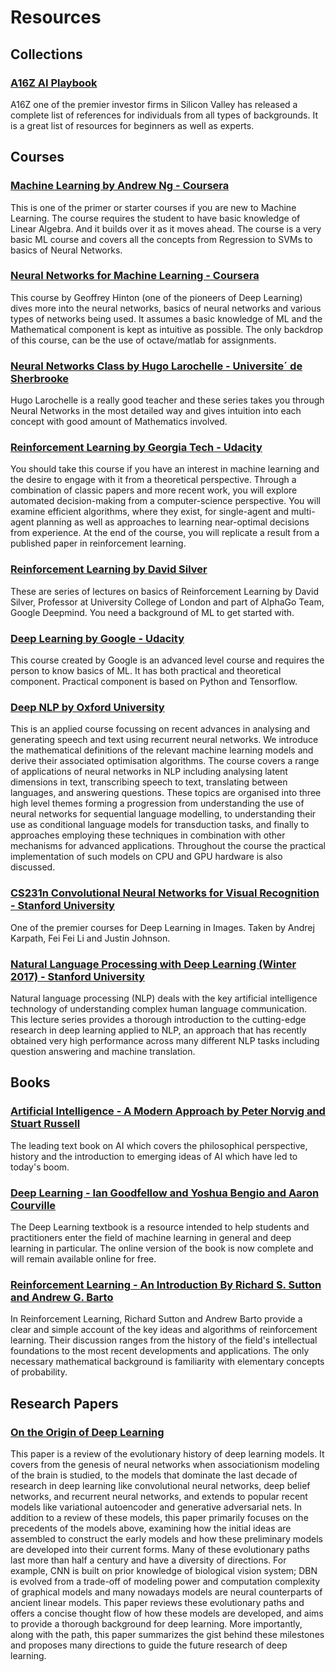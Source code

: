 # Resources

## Collections

### [A16Z AI Playbook](http://aiplaybook.a16z.com)

A16Z one of the premier investor firms in Silicon Valley has released a complete list of references for individuals from all types of backgrounds. It is a great list of resources for beginners as well as experts.

## Courses

### [Machine Learning by Andrew Ng - Coursera](https://www.coursera.org/learn/machine-learning)

This is one of the primer or starter courses if you are new to Machine Learning. The course requires the student to have basic knowledge of Linear Algebra. And it builds over it as it moves ahead. The course is a very basic ML course and covers all the concepts from Regression to SVMs to basics of Neural Networks.

### [Neural Networks for Machine Learning - Coursera](https://www.coursera.org/learn/neural-networks)

This course by Geoffrey Hinton (one of the pioneers of Deep Learning) dives more into the neural networks, basics of neural networks and various types of networks being used. It assumes a basic knowledge of ML and the Mathematical component is kept as intuitive as possible. The only backdrop of this course, can be the use of octave/matlab for assignments.

### [Neural Networks Class by Hugo Larochelle - Universite´ de Sherbrooke](https://www.youtube.com/playlist?list=PL6Xpj9I5qXYEcOhn7TqghAJ6NAPrNmUBH)

Hugo Larochelle is a really good teacher and these series takes you through Neural Networks in the most detailed way and gives intuition into each concept with good amount of Mathematics involved.

### [Reinforcement Learning by Georgia Tech - Udacity](https://www.udacity.com/course/reinforcement-learning--ud600)

You should take this course if you have an interest in machine learning and the desire to engage with it from a theoretical perspective. Through a combination of classic papers and more recent work, you will explore automated decision-making from a computer-science perspective. You will examine efficient algorithms, where they exist, for single-agent and multi-agent planning as well as approaches to learning near-optimal decisions from experience. At the end of the course, you will replicate a result from a published paper in reinforcement learning.

### [Reinforcement Learning by David Silver](https://www.youtube.com/watch?v=2pWv7GOvuf0&list=PL7-jPKtc4r78-wCZcQn5IqyuWhBZ8fOxT)

These are series of lectures on basics of Reinforcement Learning by David Silver, Professor at University College of London and part of AlphaGo Team, Google Deepmind. You need a background of ML to get started with.

### [Deep Learning by Google - Udacity](https://www.udacity.com/course/deep-learning--ud730)

This course created by Google is an advanced level course and requires the person to know basics of ML. It has both practical and theoretical component. Practical component is based on Python and Tensorflow.

### [Deep NLP by Oxford University](https://github.com/oxford-cs-deepnlp-2017/lectures)

This is an applied course focussing on recent advances in analysing and generating speech and text using recurrent neural networks. We introduce the mathematical definitions of the relevant machine learning models and derive their associated optimisation algorithms. The course covers a range of applications of neural networks in NLP including analysing latent dimensions in text, transcribing speech to text, translating between languages, and answering questions. These topics are organised into three high level themes forming a progression from understanding the use of neural networks for sequential language modelling, to understanding their use as conditional language models for transduction tasks, and finally to approaches employing these techniques in combination with other mechanisms for advanced applications. Throughout the course the practical implementation of such models on CPU and GPU hardware is also discussed.


### [CS231n Convolutional Neural Networks for Visual Recognition - Stanford University](https://www.youtube.com/playlist?list=PLkt2uSq6rBVctENoVBg1TpCC7OQi31AlC)

One of the premier courses for Deep Learning in Images. Taken by Andrej Karpath, Fei Fei Li and Justin Johnson.


### [Natural Language Processing with Deep Learning (Winter 2017) - Stanford University](https://www.youtube.com/playlist?list=PL3FW7Lu3i5Jsnh1rnUwq_TcylNr7EkRe6)

Natural language processing (NLP) deals with the key artificial intelligence technology of understanding complex human language communication. This lecture series provides a thorough introduction to the cutting-edge research in deep learning applied to NLP, an approach that has recently obtained very high performance across many different NLP tasks including question answering and machine translation.


## Books

### [Artificial Intelligence - A Modern Approach by Peter Norvig and Stuart Russell](http://aima.cs.berkeley.edu/)

The leading text book on AI which covers the philosophical perspective, history and the introduction to emerging ideas of AI which have led to today's boom.

### [Deep Learning - Ian Goodfellow and Yoshua Bengio and Aaron Courville](http://deeplearningbook.org/)

The Deep Learning textbook is a resource intended to help students and practitioners enter the field of machine learning in general and deep learning in particular. The online version of the book is now complete and will remain available online for free.

### [Reinforcement Learning - An Introduction By Richard S. Sutton and Andrew G. Barto](https://mitpress.mit.edu/books/reinforcement-learning)

In Reinforcement Learning, Richard Sutton and Andrew Barto provide a clear and simple account of the key ideas and algorithms of reinforcement learning. Their discussion ranges from the history of the field's intellectual foundations to the most recent developments and applications. The only necessary mathematical background is familiarity with elementary concepts of probability.


## Research Papers

### [On the Origin of Deep Learning](https://arxiv.org/pdf/1702.07800.pdf)

This paper is a review of the evolutionary history of deep learning models. It covers from the genesis of neural networks when associationism modeling of the brain is studied, to the models that dominate the last decade of research in deep learning like convolutional neural networks, deep belief networks, and recurrent neural networks, and extends to popular recent models like variational autoencoder and generative adversarial nets. In addition to a review of these models, this paper primarily focuses on the precedents of the models above, examining how the initial ideas are assembled to construct the early models and how these preliminary models are developed into their current forms. Many of these evolutionary paths last more than half a century and have a diversity of directions. For example, CNN is built on prior knowledge of biological vision system; DBN is evolved from a trade-off of modeling power and computation complexity of graphical models and many nowadays models are neural counterparts of ancient linear models. This paper reviews these evolutionary paths and offers a concise thought flow of how these models are developed, and aims to provide a thorough background for deep learning. More importantly, along with the path, this paper summarizes the gist behind these milestones and proposes many directions to guide the future research of deep learning.
